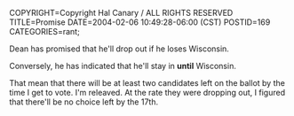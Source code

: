 COPYRIGHT=Copyright Hal Canary / ALL RIGHTS RESERVED
TITLE=Promise
DATE=2004-02-06 10:49:28-06:00 (CST)
POSTID=169
CATEGORIES=rant;

Dean has promised that he'll drop out if he loses Wisconsin.

Conversely, he has indicated that he'll stay in **until** Wisconsin.

That mean that there will be at least two candidates left on the ballot by the time I get to vote. I'm releaved. At the rate they were dropping out, I figured that there'll be no choice left by the 17th.
